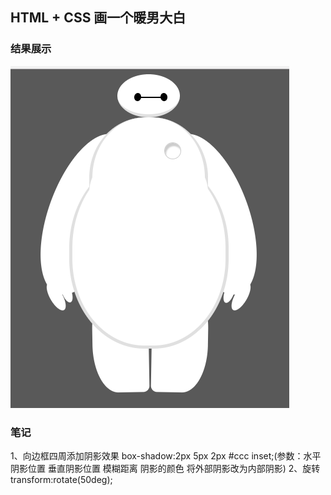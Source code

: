 ## HTML + CSS 画一个暖男大白
### 结果展示
![baymax](https://github.com/ZhaoYLi/baymax/blob/master/img/baymax.PNG)
### 笔记
1、向边框四周添加阴影效果
box-shadow:2px 5px 2px #ccc inset;(参数：水平阴影位置 垂直阴影位置 模糊距离 阴影的颜色 将外部阴影改为内部阴影)
2、旋转
transform:rotate(50deg);
